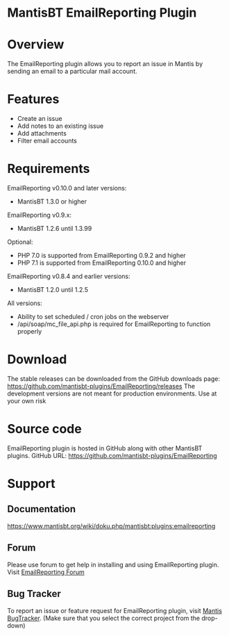 # MantisBT EmailReporting Plugin
Overview
========
The EmailReporting plugin allows you to report an issue in Mantis by sending an email to a particular mail account.

Features
========
* Create an issue
* Add notes to an existing issue
* Add attachments
* Filter email accounts

Requirements
============
EmailReporting v0.10.0 and later versions:

* MantisBT 1.3.0 or higher

EmailReporting v0.9.x:

* MantisBT 1.2.6 until 1.3.99

Optional:

* PHP 7.0 is supported from EmailReporting 0.9.2 and higher
* PHP 7.1 is supported from EmailReporting 0.10.0 and higher

EmailReporting v0.8.4 and earlier versions:

* MantisBT 1.2.0 until 1.2.5

All versions:

* Ability to set scheduled / cron jobs on the webserver
* /api/soap/mc_file_api.php is required for EmailReporting to function properly

Download
========

The stable releases can be downloaded from the GitHub downloads page: https://github.com/mantisbt-plugins/EmailReporting/releases
The development versions are not meant for production environments. Use at your own risk

Source code
===========
EmailReporting plugin is hosted in GitHub along with other MantisBT plugins. GitHub URL: https://github.com/mantisbt-plugins/EmailReporting

Support
========
Documentation
-------------
https://www.mantisbt.org/wiki/doku.php/mantisbt:plugins:emailreporting

Forum
-----
Please use forum to get help in installing and using EmailReporting plugin. Visit [EmailReporting Forum](https://www.mantisbt.org/forums/viewforum.php?f=13)

Bug Tracker
-----------
To report an issue or feature request for EmailReporting plugin, visit [Mantis BugTracker](http://www.mantisbt.org/bugs/set_project.php?project_id=10). (Make sure that you select the correct project from the drop-down)
